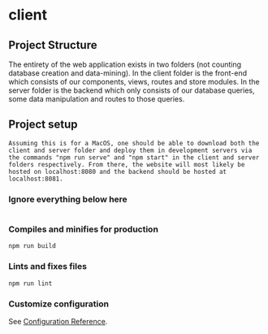 # client


## Project Structure

The entirety of the web application exists in two folders (not counting database creation and data-mining). In the client folder is the front-end which consists of our components, views, routes and store modules. In the server folder is the backend which only consists of our database queries, some data manipulation and routes to those queries.


## Project setup
```
Assuming this is for a MacOS, one should be able to download both the client and server folder and deploy them in development servers via the commands "npm run serve" and "npm start" in the client and server folders respectively. From there, the website will most likely be hosted on localhost:8080 and the backend should be hosted at localhost:8081.
```




### Ignore everything below here
```

```
### Compiles and minifies for production
```
npm run build
```

### Lints and fixes files
```
npm run lint
```

### Customize configuration
See [Configuration Reference](https://cli.vuejs.org/config/).
